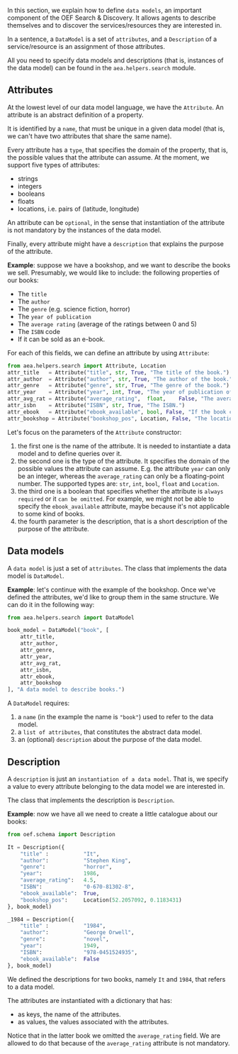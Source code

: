 In this section, we explain how to define `data models`, an important component of the OEF Search & Discovery. It allows agents to describe themselves and to discover the services/resources they are interested in.

In a sentence, a `DataModel` is a set of `attributes`, and a `Description` of a service/resource is an assignment of those attributes.

All you need to specify data models and descriptions (that is, instances of the data model) can be found in the `aea.helpers.search` module.


## Attributes

At the lowest level of our data model language, we have the `Attribute`.
An attribute is an abstract definition of a property.

It is identified by a `name`, that must be unique in a given data model (that is, we can't have two attributes that share the same name).

Every attribute has a `type`, that specifies the domain of the property, that is, the possible values that the attribute can assume. At the moment, we support five types of attributes:

* strings
* integers
* booleans
* floats
* locations, i.e. pairs of (latitude, longitude)

An attribute can be `optional`, in the sense that instantiation of the attribute is not mandatory by the instances of the data model.

Finally, every attribute might have a `description` that explains the purpose of the attribute.

**Example**: suppose we have a bookshop, and we want to describe the books we sell. Presumably, we would like to include: the following properties of our books:

* The `title`
* The `author`
* The `genre` (e.g. science fiction, horror)
* The `year of publication`
* The `average rating` (average of the ratings between 0 and 5)
* The `ISBN` code
* If it can be sold as an e-book.

For each of this fields, we can define an attribute by using `Attribute`:

``` python
from aea.helpers.search import Attribute, Location
attr_title   = Attribute("title", str, True, "The title of the book.")
attr_author  = Attribute("author", str, True, "The author of the book.")
attr_genre   = Attribute("genre", str, True, "The genre of the book.")
attr_year    = Attribute("year", int, True, "The year of publication of the book.")
attr_avg_rat = Attribute("average_rating",  float,    False, "The average rating of the book.")
attr_isbn    = Attribute("ISBN", str, True, "The ISBN.")
attr_ebook   = Attribute("ebook_available", bool, False, "If the book can be sold as an e-book.")
attr_bookshop = Attribute("bookshop_pos", Location, False, "The location of the bookshop where you can find the book")
```
Let's focus on the parameters of the `Attribute` constructor:

1. the first one is the name of the attribute. It is needed to instantiate a data model and to define queries over it.
2. the second one is the type of the attribute. It specifies the domain of the possible values the attribute can assume.
   E.g. the attribute ``year`` can only be an integer, whereas the ``average_rating`` can only be a floating-point number.
   The supported types are: ``str``, ``int``, ``bool``, ``float`` and `Location`.
3. the third one is a boolean that specifies whether the attribute is `always required` or it `can be omitted`. For example, we might not be able to specify the ``ebook_available`` attribute, maybe because it's not applicable to some kind of books.
4. the fourth parameter is the description, that is a short description of the purpose of the attribute.

## Data models

A `data model` is just a set of `attributes`. The class that implements the data model is `DataModel`.

**Example**: let's continue with the example of the bookshop. Once we've defined the attributes, we'd like to group them
in the same structure. We can do it in the following way:

``` python
from aea.helpers.search import DataModel

book_model = DataModel("book", [
    attr_title,
    attr_author,
    attr_genre,
    attr_year,
    attr_avg_rat,
    attr_isbn,
    attr_ebook,
    attr_bookshop
], "A data model to describe books.")
```

A `DataModel` requires:

1. a `name` (in the example the name is ``"book"``) used to refer to the data model.
2. a `list of attributes`, that constitutes the abstract data model.
3. an (optional) `description` about the purpose of the data model.

## Description

A `description` is just an `instantiation of a data model`. That is, we specify a value to every attribute belonging to the data model we are interested in.

The class that implements the description is `Description`.

**Example**: now we have all we need to create a little catalogue about our books:

``` python
from oef.schema import Description

It = Description({
    "title" :           "It",
    "author":           "Stephen King",
    "genre":            "horror",
    "year":             1986,
    "average_rating":   4.5,
    "ISBN":             "0-670-81302-8",
    "ebook_available":  True,
    "bookshop_pos":     Location(52.2057092, 0.1183431)
}, book_model)

_1984 = Description({
    "title" :           "1984",
    "author":           "George Orwell",
    "genre":            "novel",
    "year":             1949,
    "ISBN":             "978-0451524935",
    "ebook_available":  False
}, book_model)
```

We defined the descriptions for two books, namely ``It`` and ``1984``, that refers to a data model.

The attributes are instantiated with a dictionary that has:

* as keys, the name of the attributes.
* as values, the values associated with the attributes.

Notice that in the latter book we omitted the ``average_rating`` field. We are allowed to do that because of the ``average_rating`` attribute is not mandatory.
